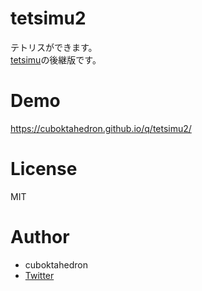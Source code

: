 # tetsimu2
 
テトリスができます。  
[tetsimu](https://github.com/cuboktahedron/tetsimu)の後継版です。

# Demo
 
https://cuboktahedron.github.io/q/tetsimu2/

# License
MIT

# Author

- cuboktahedron
- [Twitter](https://twitter.com/cubokta)
